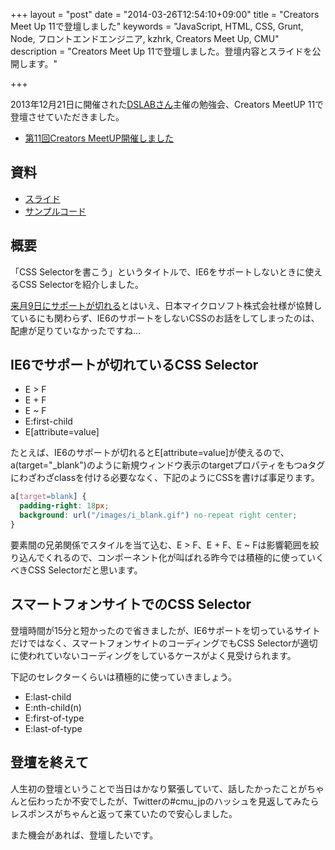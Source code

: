 +++
layout = "post"
date = "2014-03-26T12:54:10+09:00"
title = "Creators Meet Up 11で登壇しました"
keywords = "JavaScript, HTML, CSS, Grunt, Node, フロントエンドエンジニア, kzhrk, Creators Meet Up, CMU"
description = "Creators Meet Up 11で登壇しました。登壇内容とスライドを公開します。"

+++

2013年12月21日に開催された[DSLABさん](http://lab.designsatellites.jp/)主催の勉強会、Creators MeetUP 11で登壇させていただきました。

- [第11回Creators MeetUP開催しました](http://lab.designsatellites.jp/?p=2212)

## 資料

- [スライド](http://kzhrk.github.io/css-selector/slide/)
- [サンプルコード](http://kzhrk.github.io/css-selector/sample/)

## 概要

「CSS Selectorを書こう」というタイトルで、IE6をサポートしないときに使えるCSS Selectorを紹介しました。

[来月9日にサポートが切れる](https://www.microsoft.com/ja-jp/windows/lifecycle/xp_eos.aspx)とはいえ、日本マイクロソフト株式会社様が協賛しているにも関わらず、IE6のサポートをしないCSSのお話をしてしまったのは、配慮が足りていなかったですね…

## IE6でサポートが切れているCSS Selector

- E > F
- E + F
- E ~ F
- E:first-child
- E[attribute=value]

たとえば、IE6のサポートが切れるとE[attribute=value]が使えるので、a(target="\_blank")のように新規ウィンドウ表示のtargetプロパティをもつaタグにわざわざclassを付ける必要ななく、下記のようにCSSを書けば事足ります。

```css
a[target=blank] {
  padding-right: 18px;
  background: url("/images/i_blank.gif") no-repeat right center;
}
```

要素間の兄弟関係でスタイルを当て込む、E > F、E + F、E ~ Fは影響範囲を絞り込んでくれるので、コンポーネント化が叫ばれる昨今では積極的に使っていくべきCSS Selectorだと思います。

## スマートフォンサイトでのCSS Selector

登壇時間が15分と短かったので省きましたが、IE6サポートを切っているサイトだけではなく、スマートフォンサイトのコーディングでもCSS Selectorが適切に使われていないコーディングをしているケースがよく見受けられます。

下記のセレクターくらいは積極的に使っていきましょう。

- E:last-child
- E:nth-child(n)
- E:first-of-type
- E:last-of-type

## 登壇を終えて

人生初の登壇ということで当日はかなり緊張していて、話したかったことがちゃんと伝わったか不安でしたが、Twitterの#cmu_jpのハッシュを見返してみたらレスポンスがちゃんと返って来ていたので安心しました。

また機会があれば、登壇したいです。
